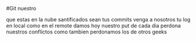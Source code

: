 #Git nuestro

que estas en la nube
santificados sean tus commits
venga a nosotros tu log
en local como en el remote
damos hoy nuestro put de cada dia
perdona nuestros conflictos 
como tambien perdonamos los de otros geeks